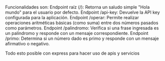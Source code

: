Funcionalidades son:
Endpoint raíz (/): Retorna un saludo simple "Hola mundo" para el usuario por defecto.
Endpoint /api-key: Devuelve la API key configurada para la aplicación.
Endpoint /operar: Permite realizar operaciones aritméticas básicas (como suma) entre dos números pasados como parámetros.
Endpoint /palindromo: Verifica si una frase ingresada es un palíndromo y responde con un mensaje correspondiente.
Endpoint /primo: Determina si un número dado es primo y responde con un mensaje afirmativo o negativo.

Todo esto posible con express para hacer uso de apis y servicios
